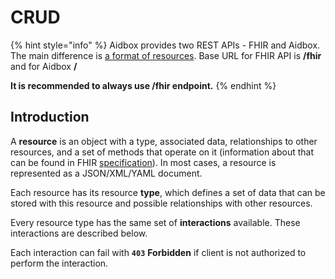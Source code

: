 # CRUD

{% hint style="info" %}
Aidbox provides two REST APIs - FHIR and Aidbox. The main difference is [a format of resources](../../../storage-1/other/aidbox-and-fhir-formats.md). Base URL for FHIR API is **/fhir** and for Aidbox **/**

**It is recommended to always use /fhir endpoint.**
{% endhint %}

## Introduction

A **resource** is an object with a type, associated data, relationships to other resources, and a set of methods that operate on it (information about that can be found in FHIR [specification](https://www.hl7.org/fhir/resourcelist.html)). In most cases, a resource is represented as a JSON/XML/YAML document.

Each resource has its resource **type**, which defines a set of data that can be stored with this resource and possible relationships with other resources.

Every resource type has the same set of **interactions** available. These interactions are described below.

Each interaction can fail with **`403`** **Forbidden** if client is not authorized to perform the interaction.&#x20;
